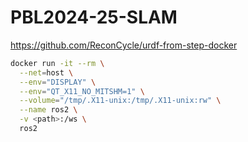 # PBL2024-25-SLAM
https://github.com/ReconCycle/urdf-from-step-docker


```bash
docker run -it --rm \
  --net=host \
  --env="DISPLAY" \
  --env="QT_X11_NO_MITSHM=1" \
  --volume="/tmp/.X11-unix:/tmp/.X11-unix:rw" \
  --name ros2 \
  -v <path>:/ws \
  ros2
```